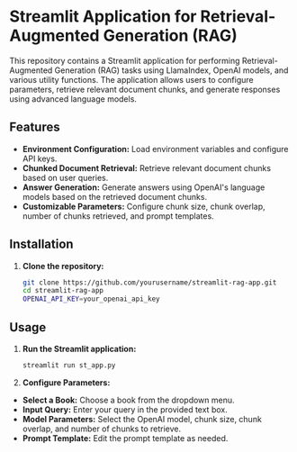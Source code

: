 # Streamlit Application for Retrieval-Augmented Generation (RAG)

This repository contains a Streamlit application for performing Retrieval-Augmented Generation (RAG) tasks using LlamaIndex, OpenAI models, and various utility functions. The application allows users to configure parameters, retrieve relevant document chunks, and generate responses using advanced language models.

## Features
- **Environment Configuration:** Load environment variables and configure API keys.
- **Chunked Document Retrieval:** Retrieve relevant document chunks based on user queries.
- **Answer Generation:** Generate answers using OpenAI's language models based on the retrieved document chunks.
- **Customizable Parameters:** Configure chunk size, chunk overlap, number of chunks retrieved, and prompt templates.

## Installation

1. **Clone the repository:**
   ```bash
   git clone https://github.com/yourusername/streamlit-rag-app.git
   cd streamlit-rag-app
   OPENAI_API_KEY=your_openai_api_key
   ```
## Usage

1. **Run the Streamlit application:**
   ```bash
   streamlit run st_app.py
   ```

2. **Configure Parameters:**

- **Select a Book:** Choose a book from the dropdown menu.
- **Input Query:** Enter your query in the provided text box.
- **Model Parameters:** Select the OpenAI model, chunk size, chunk overlap, and number of chunks to retrieve.
- **Prompt Template:** Edit the prompt template as needed.
